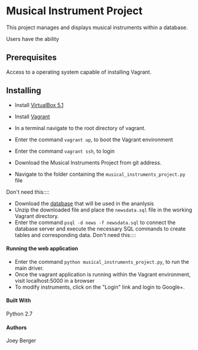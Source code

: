 # Musical Instrument Project
This project manages and displays musical instruments within a database.

Users have the ability 

## Prerequisites
Access to a operating system capable of installing Vagrant.

## Installing
* Install [VirtualBox 5.1](https://www.virtualbox.org/wiki/Download_Old_Builds_5_1)
* Install [Vagrant](https://www.vagrantup.com/downloads.html)
* In a terminal navigate to the root directory of vagrant.
* Enter the command `vagrant up`, to boot the Vagrant environment
* Enter the command `vagrant ssh`, to login
* Download the Musical Instruments Project from git address.

* Navigate to the folder containing the `musical_instruments_project.py` file




Don't need this::::
* Download the [database](https://d17h27t6h515a5.cloudfront.net/topher/2016/August/57b5f748_newsdata/newsdata.zip) that will be used in the ananlysis
* Unzip the downloaded file and place the `newsdata.sql` file in the working Vagrant directory.
* Enter the command `psql -d news -f newsdata.sql` to connect the database server and execute the necessary SQL commands to create tables and corresponding data.
Don't need this::::

#### Running the web application
* Enter the command `python musical_instruments_project.py`, to run the main driver.
* Once the vagrant application is running within the Vagrant environment, visit localhost:5000 in a browser
* To modify instruments, click on the "Login" link and login to Google+. 

#### Built With
Python 2.7

#### Authors
Joey Berger